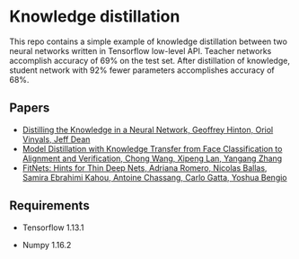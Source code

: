 
# Knowledge distillation

  

This repo contains a simple example of knowledge distillation between two neural networks written in Tensorflow low-level API. Teacher networks accomplish accuracy of 69% on the test set. After distillation of knowledge, student network with 92% fewer parameters accomplishes accuracy of 68%.

  
## Papers

* [Distilling the Knowledge in a Neural Network, Geoffrey Hinton, Oriol Vinyals, Jeff Dean](https://arxiv.org/abs/1503.02531)
* [Model Distillation with Knowledge Transfer from Face Classification to Alignment and Verification, Chong Wang, Xipeng Lan, Yangang Zhang](https://arxiv.org/abs/1709.02929)
* [FitNets: Hints for Thin Deep Nets, Adriana Romero, Nicolas Ballas, Samira Ebrahimi Kahou, Antoine Chassang, Carlo Gatta, Yoshua Bengio](https://arxiv.org/abs/1412.6550)


## Requirements

* Tensorflow 1.13.1

* Numpy 1.16.2